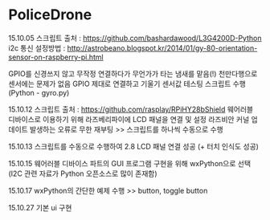 # PoliceDrone

15.10.05
  스크립트 출처 : https://github.com/bashardawood/L3G4200D-Python
  i2c 통신 설정방법 : http://astrobeano.blogspot.kr/2014/01/gy-80-orientation-sensor-on-raspberry-pi.html

GPIO를 신경쓰지 않고 무작정 연결하다가 무언가가 타는 냄새를 맡음(!) 천만다행으로 센서에는 문제가 없음
GPIO 제대로 연결하고 기울기 센서값 테스팅 스크립트 수행(Python - gyro.py)



15.10.12
스크립트 출처 : https://github.com/rasplay/RPiHY28bShield
웨어러블 디바이스로 이용하기 위해 라즈베리파이에 LCD 패널을 연결 및 설정
라즈비안 커널 업데이트 발생하는 오류로 무한 재부팅 >> 스크립트를 하나씩 수동으로 수행


15.10.13
스크립트를 수동으로 수행하여 2.8 LCD 패널 연결 성공 (+ 터치 인식도 성공)


15.10.15 
웨어러블 디바이스 파트의 GUI 프로그램 구현을 위해 wxPython으로 선택 (I2C 관련 자료가 Python 오픈소스로 많이 존재함)


15.10.17
wxPython의 간단한 예제 수행 >> button, toggle button

15.10.27
기본 ui 구현
